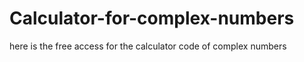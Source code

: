 # Calculator-for-complex-numbers
here is the free access for the calculator code of complex numbers 
